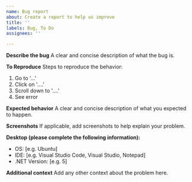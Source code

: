 ```yaml
---
name: Bug report
about: Create a report to help us improve
title: ''
labels: Bug, To Do
assignees: ''

---
```


**Describe the bug**
A clear and concise description of what the bug is.

**To Reproduce**
Steps to reproduce the behavior:
1. Go to '...'
2. Click on '....'
3. Scroll down to '....'
4. See error

**Expected behavior**
A clear and concise description of what you expected to happen.

**Screenshots**
If applicable, add screenshots to help explain your problem.

**Desktop (please complete the following information):**
 - OS: [e.g. Ubuntu]
 - IDE: [e.g. Visual Studio Code, Visual Studio, Notepad]
 - .NET Version: [e.g. 5]

**Additional context**
Add any other context about the problem here.
